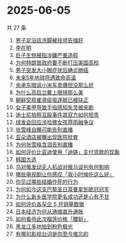 # 2025-06-05

共 27 条

<!-- BEGIN ZHIHUSEARCH -->
<!-- 最后更新时间 Thu Jun 05 2025 14:26:51 GMT+0800 (China Standard Time) -->

1. [男子足浴店洗脚被技师告强奸](https://www.zhihu.com/search?q=%E7%94%B7%E5%AD%90%E8%B6%B3%E6%B5%B4%E5%BA%97%E6%B4%97%E8%84%9A%E8%A2%AB%E6%8A%80%E5%B8%88%E5%91%8A%E5%BC%BA%E5%A5%B8)
1. [李在明](https://www.zhihu.com/search?q=%E6%9D%8E%E5%9C%A8%E6%98%8E)
1. [巨子生物被指涉嫌严重造假](https://www.zhihu.com/search?q=%E5%B7%A8%E5%AD%90%E7%94%9F%E7%89%A9%E8%A2%AB%E6%8C%87%E6%B6%89%E5%AB%8C%E4%B8%A5%E9%87%8D%E9%80%A0%E5%81%87)
1. [为何特朗普政府要不断打压美国高校](https://www.zhihu.com/search?q=%E4%B8%BA%E4%BD%95%E7%89%B9%E6%9C%97%E6%99%AE%E6%94%BF%E5%BA%9C%E8%A6%81%E4%B8%8D%E6%96%AD%E6%89%93%E5%8E%8B%E7%BE%8E%E5%9B%BD%E9%AB%98%E6%A0%A1)
1. [男子突发大小眼症状后确诊肺癌](https://www.zhihu.com/search?q=%E7%94%B7%E5%AD%90%E7%AA%81%E5%8F%91%E5%A4%A7%E5%B0%8F%E7%9C%BC%E7%97%87%E7%8A%B6%E5%90%8E%E7%A1%AE%E8%AF%8A%E8%82%BA%E7%99%8C)
1. [未来5年地球将遇致命高温](https://www.zhihu.com/search?q=%E6%9C%AA%E6%9D%A55%E5%B9%B4%E5%9C%B0%E7%90%83%E5%B0%86%E9%81%87%E8%87%B4%E5%91%BD%E9%AB%98%E6%B8%A9)
1. [余承东暗讽小米车卖爆但没那么好](https://www.zhihu.com/search?q=%E4%BD%99%E6%89%BF%E4%B8%9C%E6%9A%97%E8%AE%BD%E5%B0%8F%E7%B1%B3%E8%BD%A6%E5%8D%96%E7%88%86%E4%BD%86%E6%B2%A1%E9%82%A3%E4%B9%88%E5%A5%BD)
1. [为什么高启兰戴上眼镜那么美](https://www.zhihu.com/search?q=%E4%B8%BA%E4%BB%80%E4%B9%88%E9%AB%98%E5%90%AF%E5%85%B0%E6%88%B4%E4%B8%8A%E7%9C%BC%E9%95%9C%E9%82%A3%E4%B9%88%E7%BE%8E)
1. [朝鲜受损崔贤级驱逐舰已被扶正](https://www.zhihu.com/search?q=%E6%9C%9D%E9%B2%9C%E5%8F%97%E6%8D%9F%E5%B4%94%E8%B4%A4%E7%BA%A7%E9%A9%B1%E9%80%90%E8%88%B0%E5%B7%B2%E8%A2%AB%E6%89%B6%E6%AD%A3)
1. [女子美甲导致手指感知失灵被夹断](https://www.zhihu.com/search?q=%E5%A5%B3%E5%AD%90%E7%BE%8E%E7%94%B2%E5%AF%BC%E8%87%B4%E6%89%8B%E6%8C%87%E6%84%9F%E7%9F%A5%E5%A4%B1%E7%81%B5%E8%A2%AB%E5%A4%B9%E6%96%AD)
1. [迪士尼拍照互殴事件其双方如何担责](https://www.zhihu.com/search?q=%E8%BF%AA%E5%A3%AB%E5%B0%BC%E6%8B%8D%E7%85%A7%E4%BA%92%E6%AE%B4%E4%BA%8B%E4%BB%B6%E5%85%B6%E5%8F%8C%E6%96%B9%E5%A6%82%E4%BD%95%E6%8B%85%E8%B4%A3)
1. [绿发会回应涉哈佛女孩蒋雨融争议](https://www.zhihu.com/search?q=%E7%BB%BF%E5%8F%91%E4%BC%9A%E5%9B%9E%E5%BA%94%E6%B6%89%E5%93%88%E4%BD%9B%E5%A5%B3%E5%AD%A9%E8%92%8B%E9%9B%A8%E8%9E%8D%E4%BA%89%E8%AE%AE)
1. [张雪峰自曝可能告别直播](https://www.zhihu.com/search?q=%E5%BC%A0%E9%9B%AA%E5%B3%B0%E8%87%AA%E6%9B%9D%E5%8F%AF%E8%83%BD%E5%91%8A%E5%88%AB%E7%9B%B4%E6%92%AD)
1. [亚朵酒店被曝出现医院枕套](https://www.zhihu.com/search?q=%E4%BA%9A%E6%9C%B5%E9%85%92%E5%BA%97%E8%A2%AB%E6%9B%9D%E5%87%BA%E7%8E%B0%E5%8C%BB%E9%99%A2%E6%9E%95%E5%A5%97)
1. [为何张雪峰含泪告别直播](https://www.zhihu.com/search?q=%E4%B8%BA%E4%BD%95%E5%BC%A0%E9%9B%AA%E5%B3%B0%E5%90%AB%E6%B3%AA%E5%91%8A%E5%88%AB%E7%9B%B4%E6%92%AD)
1. [如何评价比亚迪使用「迪链」支付货款的现象](https://www.zhihu.com/search?q=%E5%A6%82%E4%BD%95%E8%AF%84%E4%BB%B7%E6%AF%94%E4%BA%9A%E8%BF%AA%E4%BD%BF%E7%94%A8%E3%80%8C%E8%BF%AA%E9%93%BE%E3%80%8D%E6%94%AF%E4%BB%98%E8%B4%A7%E6%AC%BE%E7%9A%84%E7%8E%B0%E8%B1%A1)
1. [韩国大选](https://www.zhihu.com/search?q=%E9%9F%A9%E5%9B%BD%E5%A4%A7%E9%80%89)
1. [乌对俄发动无人机战对俄乌谈判有何影响](https://www.zhihu.com/search?q=%E4%B9%8C%E5%AF%B9%E4%BF%84%E5%8F%91%E5%8A%A8%E6%97%A0%E4%BA%BA%E6%9C%BA%E6%88%98%E5%AF%B9%E4%BF%84%E4%B9%8C%E8%B0%88%E5%88%A4%E6%9C%89%E4%BD%95%E5%BD%B1%E5%93%8D)
1. [哪些电视剧让你感叹「我小时候吃这么好」](https://www.zhihu.com/search?q=%E5%93%AA%E4%BA%9B%E7%94%B5%E8%A7%86%E5%89%A7%E8%AE%A9%E4%BD%A0%E6%84%9F%E5%8F%B9%E3%80%8C%E6%88%91%E5%B0%8F%E6%97%B6%E5%80%99%E5%90%83%E8%BF%99%E4%B9%88%E5%A5%BD%E3%80%8D)
1. [你见过哪些结婚作死的行为](https://www.zhihu.com/search?q=%E4%BD%A0%E8%A7%81%E8%BF%87%E5%93%AA%E4%BA%9B%E7%BB%93%E5%A9%9A%E4%BD%9C%E6%AD%BB%E7%9A%84%E8%A1%8C%E4%B8%BA)
1. [为何如今这支巴黎圣日耳曼拿到欧冠冠军](https://www.zhihu.com/search?q=%E4%B8%BA%E4%BD%95%E5%A6%82%E4%BB%8A%E8%BF%99%E6%94%AF%E5%B7%B4%E9%BB%8E%E5%9C%A3%E6%97%A5%E8%80%B3%E6%9B%BC%E6%8B%BF%E5%88%B0%E6%AC%A7%E5%86%A0%E5%86%A0%E5%86%9B)
1. [为什么新乡医学院更名成功还是心有不甘](https://www.zhihu.com/search?q=%E4%B8%BA%E4%BB%80%E4%B9%88%E6%96%B0%E4%B9%A1%E5%8C%BB%E5%AD%A6%E9%99%A2%E6%9B%B4%E5%90%8D%E6%88%90%E5%8A%9F%E8%BF%98%E6%98%AF%E5%BF%83%E6%9C%89%E4%B8%8D%E7%94%98)
1. [如何评价各车企 5 月销量数据](https://www.zhihu.com/search?q=%E5%A6%82%E4%BD%95%E8%AF%84%E4%BB%B7%E5%90%84%E8%BD%A6%E4%BC%81%205%20%E6%9C%88%E9%94%80%E9%87%8F%E6%95%B0%E6%8D%AE)
1. [日本经济为何从通缩直升通胀](https://www.zhihu.com/search?q=%E6%97%A5%E6%9C%AC%E7%BB%8F%E6%B5%8E%E4%B8%BA%E4%BD%95%E4%BB%8E%E9%80%9A%E7%BC%A9%E7%9B%B4%E5%8D%87%E9%80%9A%E8%83%80)
1. [如何看待此次榴莲价格「腰斩」](https://www.zhihu.com/search?q=%E5%A6%82%E4%BD%95%E7%9C%8B%E5%BE%85%E6%AD%A4%E6%AC%A1%E6%A6%B4%E8%8E%B2%E4%BB%B7%E6%A0%BC%E3%80%8C%E8%85%B0%E6%96%A9%E3%80%8D)
1. [黑龙江多地拍到粉色极光](https://www.zhihu.com/search?q=%E9%BB%91%E9%BE%99%E6%B1%9F%E5%A4%9A%E5%9C%B0%E6%8B%8D%E5%88%B0%E7%B2%89%E8%89%B2%E6%9E%81%E5%85%89)
1. [有哪句影视台词是你至今难忘的](https://www.zhihu.com/search?q=%E6%9C%89%E5%93%AA%E5%8F%A5%E5%BD%B1%E8%A7%86%E5%8F%B0%E8%AF%8D%E6%98%AF%E4%BD%A0%E8%87%B3%E4%BB%8A%E9%9A%BE%E5%BF%98%E7%9A%84)

<!-- END ZHIHUSEARCH -->
